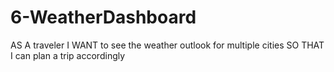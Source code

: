 # 6-WeatherDashboard
AS A traveler I WANT to see the weather outlook for multiple cities SO THAT I can plan a trip accordingly
